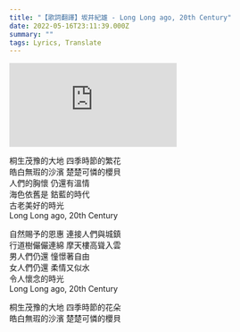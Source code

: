 ```yaml
---
title: "【歌詞翻譯】坂井紀雄 - Long Long ago, 20th Century"
date: 2022-05-16T23:11:39.000Z
summary: ""
tags: Lyrics, Translate
---
```


<iframe src="https://www.youtube.com/embed/7EJ_1gPoJR8" title="Long Long ago, 20th Century" frameborder="0" allow="accelerometer; autoplay; clipboard-write; encrypted-media; gyroscope; picture-in-picture" allowfullscreen></iframe>

桐生茂豫的大地 四季時節的繁花<br />
皓白無瑕的沙濱 楚楚可憐的櫻貝<br />
人們的胸懷 仍還有溫情<br />
海色依舊是 鈷藍的時代<br />
古老美好的時光<br />
Long Long ago, 20th Century

自然賜予的恩惠 連接人們與城鎮<br />
行道樹儼儼連綿 摩天樓高聳入雲<br />
男人們仍還 憧憬著自由<br />
女人們仍還 柔情又似水<br />
令人懷念的時光<br />
Long Long ago, 20th Century

桐生茂豫的大地 四季時節的花朵<br />
皓白無瑕的沙濱 楚楚可憐的櫻貝
